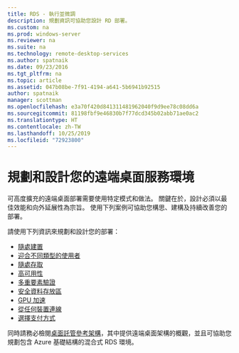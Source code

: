 ```yaml
---
title: RDS - 執行並微調
description: 規劃資訊可協助您設計 RD 部署。
ms.custom: na
ms.prod: windows-server
ms.reviewer: na
ms.suite: na
ms.technology: remote-desktop-services
ms.author: spatnaik
ms.date: 09/23/2016
ms.tgt_pltfrm: na
ms.topic: article
ms.assetid: 047b08be-7f91-4194-a641-5b6941b92515
author: spatnaik
manager: scottman
ms.openlocfilehash: e3a70f420d841311481962040f9d9ee78c08dd6a
ms.sourcegitcommit: 81198fbf9e46830b7f77dcd345b02abb71ae0ac2
ms.translationtype: HT
ms.contentlocale: zh-TW
ms.lasthandoff: 10/25/2019
ms.locfileid: "72923800"
---
```

# <a name="plan-and-design-your-remote-desktop-services-environment"></a>規劃和設計您的遠端桌面服務環境

可高度擴充的遠端桌面部署需要使用特定模式和做法。
關鍵在於，設計必須以最佳效能和向外延展性為宗旨。 使用下列案例可協助您構思、建構及持續改善您的部署。

請使用下列資訊來規劃和設計您的部署：

- [隨處建置](rds-plan-build-anywhere.md)
- [迎合不同類型的使用者](rds-plan-cater-to-users.md)
- [隨處存取](rds-plan-access-from-anywhere.md)
- [高可用性](rds-plan-high-availability.md)
- [多重要素驗證](rds-plan-mfa.md)
- [安全資料存放區](rds-plan-secure-data-storage.md)
- [GPU 加速](rds-graphics-virtualization.md)
- [從任何裝置連線](rds-plan-connect-from-any-device.md)
- [選擇支付方式](rds-plan-choose-how-you-pay.md)

同時請務必檢閱[桌面託管參考架構](desktop-hosting-reference-architecture.md)，其中提供遠端桌面架構的概觀，並且可協助您規劃包含 Azure 基礎結構的混合式 RDS 環境。
